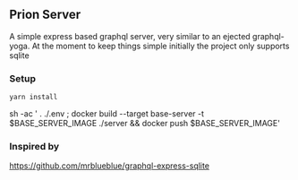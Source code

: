 ## Prion Server

A simple express based graphql server, very similar to an ejected graphql-yoga. At the moment to keep things simple initially the project only supports sqlite

### Setup

`yarn install`




sh -ac ' . ./.env ; docker build --target base-server -t $BASE_SERVER_IMAGE ./server && docker push $BASE_SERVER_IMAGE'



### Inspired by

https://github.com/mrblueblue/graphql-express-sqlite
